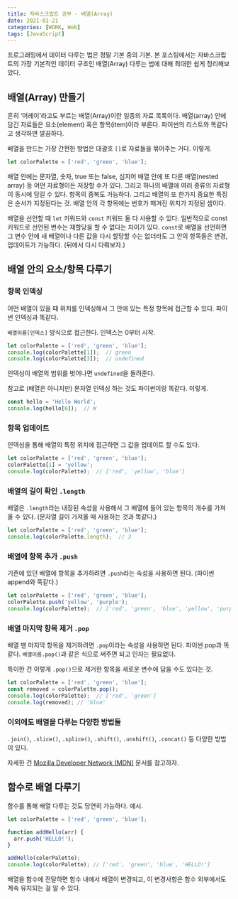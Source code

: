 ```yaml
---
title: 자바스크립트 공부 - 배열(Array)
date: 2021-01-21
categories: [WORK, Web]
tags: [JavaScript]
---
```


프로그래밍에서 데이터 다루는 법은 정말 기본 중의 기본. 본 포스팅에서는 자바스크립트의 가장 기본적인 데이터 구조인 배열(Array) 다루는 법에 대해 최대한 쉽게 정리해보았다.

## 배열(Array) 만들기

흔히 ‘어레이’라고도 부르는 배열(Array)이란 일종의 자료 목록이다. 배열(array) 안에 담긴 자료들은 요소(element) 혹은 항목(item)이라 부른다. 파이썬의 리스트와 똑같다고 생각하면 깔끔하다.

배열을 만드는 가장 간편한 방법은 대괄호 `[]`로 자료들을 묶어주는 거다. 이렇게.

```javascript
let colorPalette = ['red', 'green', 'blue'];
```

배열 안에는 문자열, 숫자, true 또는 false, 심지어 배열 안에 또 다른 배열(nested array) 등 어떤 자료형이든 저장할 수가 있다. 그리고 하나의 배열에 여러 종류의 자료형이 동시에 담길 수 있다. 항목의 중복도 가능하다. 그리고 배열의 또 한가지 중요한 특징은 순서가 지정된다는 것. 배열 안의 각 항목에는 번호가 매겨진 위치가 지정된 셈이다.

배열을 선언할 때 `let` 키워드와 `const` 키워드 둘 다 사용할 수 있다. 일반적으로 const 키워드로 선언된 변수는 재할당을 할 수 없다는 차이가 있다. `const`로 배열을 선언하면 그 변수 안에 새 배열이나 다른 값을 다시 할당할 수는 없더라도 그 안의 항목들은 변경, 업데이트가 가능하다. (뒤에서 다시 다뤄보자.)

## 배열 안의 요소/항목 다루기

### 항목 인덱싱

어떤 배열이 있을 때 위치를 인덱싱해서 그 안에 있는 특정 항목에 접근할 수 있다. 파이썬 인덱싱과 똑같다.

`배열이름[인덱스]` 방식으로 접근한다. 인덱스는 0부터 시작.

```javascript
let colorPalette = ['red', 'green', 'blue'];
console.log(colorPalette[1]);  // green
console.log(colorPalette[3]);  // undefined
```

인덱싱이 배열의 범위를 벗어나면 `undefined`을 돌려준다.

참고로 (배열은 아니지만) 문자열 인덱싱 하는 것도 파이썬이랑 똑같다. 이렇게.

```javascript
const hello = 'Hello World';
console.log(hello[6]);  // W
```

### 항목 업데이트

인덱싱을 통해 배열의 특정 위치에 접근하면 그 값을 업데이트 할 수도 있다.

```javascript
let colorPalette = ['red', 'green', 'blue'];
colorPalette[1] = 'yellow';
console.log(colorPalette);  // ['red', 'yellow', 'blue']
```

### 배열의 길이 확인 `.length`

배열은 `.length`라는 내장된 속성을 사용해서 그 배열에 들어 있는 항목의 개수를 가져올 수 있다. (문자열 길이 가져올 때 사용하는 것과 똑같다.)

```javascript
let colorPalette = ['red', 'green', 'blue'];
console.log(colorPalette.length);  // 3
```

### 배열에 항목 추가 `.push`

기존에 있던 배열에 항목을 추가하려면 `.push`라는 속성을 사용하면 된다. (파이썬 append와 똑같다.)

```javascript
let colorPalette = ['red', 'green', 'blue'];
colorPalette.push('yellow', 'purple');
console.log(colorPalette);  // ['red', 'green', 'blue', 'yellow', 'purple']
```

### 배열 마지막 항목 제거 `.pop`

배열 맨 마지막 항목을 제거하려면 `.pop`이라는 속성을 사용하면 된다. 파이썬 pop과 똑같다. `배열이름.pop()`과 같은 식으로 써주면 되고 인자는 필요없다.

특이한 건 이렇게 `.pop()`으로 제거한 항목을 새로운 변수에 담을 수도 있다는 것.

```javascript
let colorPalette = ['red', 'green', 'blue'];
const removed = colorPalette.pop();
console.log(colorPalette);  // ['red', 'green']
console.log(removed); // 'blue'
```

### 이외에도 배열을 다루는 다양한 방법들

`.join()`, `.slice()`, `.splice()`, `.shift()`, `.unshift()`, `.concat()` 등 다양한 방법이 있다.

자세한 건 [Mozilla Developer Network (MDN)](https://developer.mozilla.org/ko/docs/Web/JavaScript/Reference/Global_Objects/Array) 문서를 참고하자.

## 함수로 배열 다루기

함수를 통해 배열 다루는 것도 당연히 가능하다. 예시.

```javascript
let colorPalette = ['red', 'green', 'blue'];

function addHello(arr) {
  arr.push('HELLO!');
}

addHello(colorPalette);
console.log(colorPalette); // ['red', 'green', 'blue', 'HELLO!']
```

배열을 함수에 전달하면 함수 내에서 배열이 변경되고, 이 변경사항은 함수 외부에서도 계속 유지되는 걸 알 수 있다.